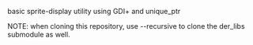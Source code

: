 basic sprite-display utility using GDI+ and unique_ptr

NOTE: when cloning this repository, use --recursive to clone the der_libs submodule as well.


